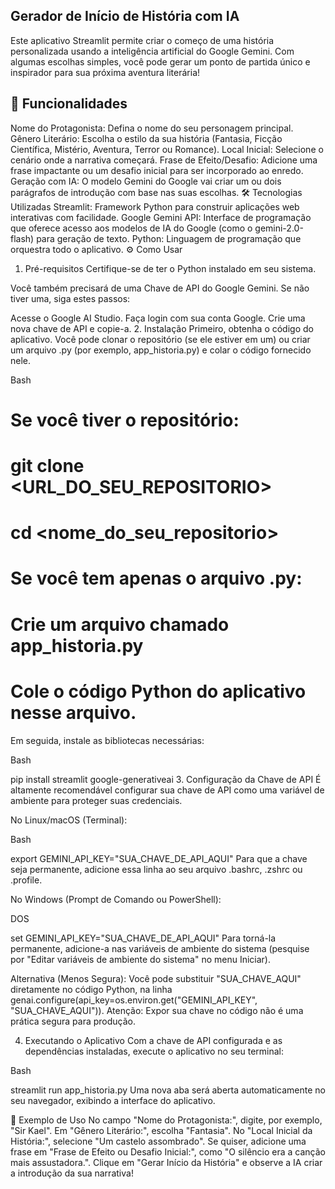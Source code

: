 ## Gerador de Início de História com IA
Este aplicativo Streamlit permite criar o começo de uma história personalizada usando a inteligência artificial do Google Gemini. Com algumas escolhas simples, você pode gerar um ponto de partida único e inspirador para sua próxima aventura literária!

## 🚀 Funcionalidades
Nome do Protagonista: Defina o nome do seu personagem principal.
Gênero Literário: Escolha o estilo da sua história (Fantasia, Ficção Científica, Mistério, Aventura, Terror ou Romance).
Local Inicial: Selecione o cenário onde a narrativa começará.
Frase de Efeito/Desafio: Adicione uma frase impactante ou um desafio inicial para ser incorporado ao enredo.
Geração com IA: O modelo Gemini do Google vai criar um ou dois parágrafos de introdução com base nas suas escolhas.
🛠️ Tecnologias Utilizadas
Streamlit: Framework Python para construir aplicações web interativas com facilidade.
Google Gemini API: Interface de programação que oferece acesso aos modelos de IA do Google (como o gemini-2.0-flash) para geração de texto.
Python: Linguagem de programação que orquestra todo o aplicativo.
⚙️ Como Usar
1. Pré-requisitos
Certifique-se de ter o Python instalado em seu sistema.

Você também precisará de uma Chave de API do Google Gemini. Se não tiver uma, siga estes passos:

Acesse o Google AI Studio.
Faça login com sua conta Google.
Crie uma nova chave de API e copie-a.
2. Instalação
Primeiro, obtenha o código do aplicativo. Você pode clonar o repositório (se ele estiver em um) ou criar um arquivo .py (por exemplo, app_historia.py) e colar o código fornecido nele.

Bash

# Se você tiver o repositório:
# git clone <URL_DO_SEU_REPOSITORIO>
# cd <nome_do_seu_repositorio>

# Se você tem apenas o arquivo .py:
# Crie um arquivo chamado app_historia.py
# Cole o código Python do aplicativo nesse arquivo.
Em seguida, instale as bibliotecas necessárias:

Bash

pip install streamlit google-generativeai
3. Configuração da Chave de API
É altamente recomendável configurar sua chave de API como uma variável de ambiente para proteger suas credenciais.

No Linux/macOS (Terminal):

Bash

export GEMINI_API_KEY="SUA_CHAVE_DE_API_AQUI"
Para que a chave seja permanente, adicione essa linha ao seu arquivo .bashrc, .zshrc ou .profile.

No Windows (Prompt de Comando ou PowerShell):

DOS

set GEMINI_API_KEY="SUA_CHAVE_DE_API_AQUI"
Para torná-la permanente, adicione-a nas variáveis de ambiente do sistema (pesquise por "Editar variáveis de ambiente do sistema" no menu Iniciar).

Alternativa (Menos Segura): Você pode substituir "SUA_CHAVE_AQUI" diretamente no código Python, na linha genai.configure(api_key=os.environ.get("GEMINI_API_KEY", "SUA_CHAVE_AQUI")). Atenção: Expor sua chave no código não é uma prática segura para produção.

4. Executando o Aplicativo
Com a chave de API configurada e as dependências instaladas, execute o aplicativo no seu terminal:

Bash

streamlit run app_historia.py
Uma nova aba será aberta automaticamente no seu navegador, exibindo a interface do aplicativo.

📝 Exemplo de Uso
No campo "Nome do Protagonista:", digite, por exemplo, "Sir Kael".
Em "Gênero Literário:", escolha "Fantasia".
No "Local Inicial da História:", selecione "Um castelo assombrado".
Se quiser, adicione uma frase em "Frase de Efeito ou Desafio Inicial:", como "O silêncio era a canção mais assustadora.".
Clique em "Gerar Início da História" e observe a IA criar a introdução da sua narrativa!
